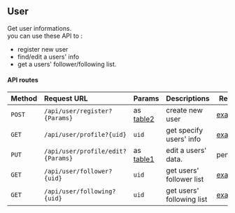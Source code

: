 ## User

Get user informations.  
you can use these API to :
- register new user
- find/edit a users' info
- get a users' follower/following list.



#### API routes
| Method |Request URL         | Params          | Descriptions   | Return|
|--------|:----------------|:----------------|:---------------|-------|
| `POST` |`/api/user/register?{Params}` |  as [table2]()| create new user | [example]()|
| `GET`  |`/api/user/profile?{uid}`| `uid`  | get specify users' info | [example]()|
| `PUT` |`/api/user/profile/edit?{Params}` |   as [table1]()| edit a users' data.| pending|
| `GET` |`/api/user/follower?{uid}` |   `uid`| get users' follower list| [example]() |
| `GET` |`/api/user/following?{uid}` |   `uid`| get users' following list| [example]()|
